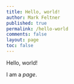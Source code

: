 ```yaml
---
title: Hello, world!
author: Mark Feltner
published: true
permalink: /hello-world
comments: false
layout: page
toc: false
---
```


Hello, world!

I am a _page_.

